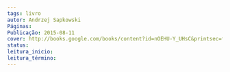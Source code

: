 ```yaml
---
tags: livro
autor: Andrzej Sapkowski
Páginas: 
Publicação: 2015-08-11
cover: http://books.google.com/books/content?id=nOEHU-Y_UHsC&printsec=frontcover&img=1&zoom=1&edge=curl&source=gbs_api
status:
leitura_inicio:
leitura_término:
---
```

